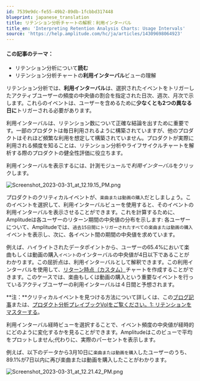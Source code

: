 ```yaml
---
id: 7539e9dc-fe55-49b2-89db-1fcbbd317448
blueprint: japanese_translation
title: リテンション分析チャートの解釈：利用インターバル
title_en: 'Interpreting Retention Analysis Charts: Usage Intervals'
source: 'https://help.amplitude.com/hc/ja/articles/14309698064923'
---
```

#### この記事のテーマ：

* リテンション分析について**読む**
* リテンション分析チャートの**利用インターバル**ビューの理解

リテンション分析では、**利用インターバル**は、選択されたイベントをトリガーしたアクティブユーザーの頻度の中央値の割合を指定された日次、週次、月次で示します。これらのイベントは、ユーザーを含めるために**少なくとも2つの異なる日に**トリガーされる必要があります。

利用インターバルは、リテンション数について正確な結論を出すために重要です。一部のプロダクトは毎日利用されるように構築されていますが、他のプロダクトはそれほど頻繁な利用を想定して構築されていません。プロダクトが実際に利用される頻度を知ることは、リテンション分析やライフサイクルチャートを解析する際のプロダクトの健全性評価に役立ちます。

利用インターバルを表示するには、計測モジュールで*利用インターバル*をクリックします。

![Screenshot_2023-03-31_at_12.19.15_PM.png](/docs/output/img/jp/screenshot-2023-03-31-at-12-19-15-pm-png.png)

プロダクトのクリティカルイベントが、`楽曲または動画の購入`だとしましょう。このイベントを選択して、利用インターバルビューを使用すると、そのイベントの利用インターバルを表示させることができます。これを計算するために、Amplitudeは各ユーザーのリターン期間の中央値の分布を示します: 各ユーザーについて、Amplitudeでは、`過去15日間にトリガーされたすべての楽曲または動画の購入`イベントを表示し、次に、各イベント間の期間の中央値を求めています。

例えば、ハイライトされたデータポイントから、ユーザーの65.4%において楽曲もしくは動画の購入`イベント`のインターバルの中央値が4日以下であることがわかります。この屈折点は、利用インターバルとして解釈できます。この利用インターバルを使用して、[リターン時点（カスタム）](/docs/analytics/charts/lifecycle/lifecycle-track-growth)チャートを作成することができます。このケースでは、楽曲もしくは動画の購入という重要なイベントを行っているアクティブユーザーの利用インターバルは４日間と予想されます。

**注：**クリティカルイベントを見つける方法について詳しくは、この[ブログ記事](https://blog.amplitude.com/user-retention-app-critical-event)または、[プロダクト分析プレイブックVolをご覧ください。1: リテンションをマスターする](https://www.productanalyticsplaybook.com/)。

利用インターバル経時ビューを選択することで、イベント頻度の中央値が経時的にどのように変化するかを見ることができます。Amplitudeはこのビューで平均をプロットしません;代わりに、実際のパーセントを表示します。

例えば、以下のデータから3月10日に`楽曲または動画を購入`したユーザーのうち、89.1%が7日以内に再び楽曲または動画を購入したことがわかります。

![Screenshot_2023-03-31_at_12.21.42_PM.png](/docs/output/img/jp/screenshot-2023-03-31-at-12-21-42-pm-png.png)

